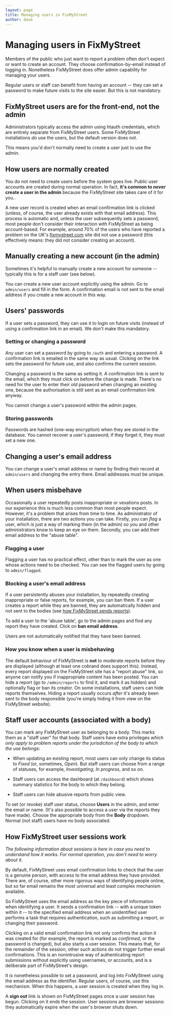 ```yaml
---
layout: page
title: Managing users in FixMyStreet
author: dave
---
```


# Managing users in FixMyStreet

<p class="lead">Members of the public who just want to report a problem often
don't expect or want to create an account. They choose confirmation-by-email
instead of logging in. Nonetheless FixMyStreet does offer admin capability for
managing your users.</p>

Regular users or staff can benefit from having an account -- they can set a
password to make future visits to the site easier. But this is not mandatory.

## FixMyStreet users are for the front-end, not the admin

Administrators typically access the admin using htauth credentials, which are entirely separate from FixMyStreet users. Some FixMyStreet installations *do* use the users, but the default version does not.

This means you'd don't normally need to create a user just to use the admin.

## How users are normally created

You do not need to create users before the system goes live. Public user
accounts are created during normal operation. In fact, **it's common to
*never* create a user in the admin** because the FixMyStreet site takes care
of it for you..

A new user record is created when an email confirmation link is clicked
(unless, of course, the user already exists with that email address). This
process is automatic and, unless the user subsequently sets a password, most
people don't consider their interaction with FixMyStreet as being
account-based. For example, around 70% of the users who have reported a
problem on the UK's [fixmystreet.com](http://www.fixmystreet.com) site did not
use a password (this effectively means: they did not consider creating an
account).

## Manually creating a new account (in the admin)

Sometimes it's helpful to manually create a new account for someone --
typically this is for a staff user (see below).

You can create a new user account explicitly using the admin. Go to
`admin/users` and fill in the form. A confirmation email is not sent to the
email address if you create a new account in this way.

## Users' passwords

If a user sets a password, they can use it to login on future visits (instead
of using a confirmation link in an email). We don't make this mandatory.

### Setting or changing a password

Any user can set a password by going to `/auth` and entering a password. A
confirmation link is emailed in the same way as usual. Clicking on the link
sets the password for future use, and also confirms the current session.

Changing a password is the same as setting it. A confirmation link is sent to
the email, which they must click on before the change is made. There's no need
for the user to enter their *old* password when changing an existing one,
because the authorisation is still sent as an email confirmation link anyway.

You cannot change a user's password within the admin pages.

### Storing passwords

Passwords are hashed (one-way encryption) when they are stored in the
database. You cannot recover a user's password; if they forget it, they must
set a new one.

## Changing a user's email address

You can change a user's email address or name by finding their record at
`admin/users` and changing the entry there. Email addresses must be unique.

## When users misbehave

Occasionally a user repeatedly posts inappropriate or vexations posts. In our
experience this is much less common than most people expect. However, it's a
problem that arises from time to time. As administrator of your installation,
there are two actions you can take. Firstly, you can *flag* a user, which is
just a way of marking them (in the admin) so you and other administrators know
to keep an eye on them. Secondly, you can add their email address to the
"abuse table".

### Flagging a user

Flagging a user has no practical effect, other than to mark the user as one
whose actions need to be checked. You can see the flagged users by going to
`admin/flagged`.

### Blocking a user's email address

If a user persistently abuses your installation, by repeatedly creating
inappropriate or false reports, for example, you can ban them. If a user
creates a report while they are banned, they are automatically hidden and not
sent to the bodies (see [how FixMyStreet sends
reports](/customising/send_reports)).

To add a user to the 'abuse table', go to the admin pages and find any report
they have created. Click on **ban email address**.

Users are not automatically notified that they have been banned.

### How you know when a user is misbehaving

The default behaviour of FixMyStreet is **not** to moderate reports before
they are displayed (although at least one cobrand does support this). Instead,
every report displayed on the FixMyStreet site has a "report abuse" link, so
anyone can notify you if inappropriate content has been posted. You can hide a
report (go to `/admin/reports` to find it, and mark it as hidden) and
optionally flag or ban its creator. On some installations, staff users can
hide reports themselves. Hiding a report usually occurs *after* it's already
been sent to the body responsible (you're simply hiding it from view on the
FixMyStreet website).

## Staff user accounts (associated with a body)

You can mark any FixMyStreet user as belonging to a body. This marks them as a
"staff user" for that body. Staff users have extra privileges *which only apply to problem reports under the jurisdiction of the body to which the use belongs*:

* When updating an existing report, most users can only change its status to
  *Fixed* (or, sometimes, *Open*). But staff users can choose from a range of
  statuses, for example, *Investigating*, *In progress*, and so on.

* Staff users can access the dashboard (at `/dashboard`) which shows summary
  statistics for the body to which they belong.

* Staff users can hide abusive reports from public view.

To set (or revoke) staff user status, choose **Users** in the admin, and enter
the email or name. (It's also possible to access a user via the reports they
have made). Choose the appropriate body from the **Body** dropdown. Normal
(not staff) users have no body associated.

<a name="sessions"> </a>

## How FixMyStreet user sessions work

*The following information about sessions is here in case you need to
understand how it works. For normal operation, you don't need to worry about
it.*

By default, FixMyStreet uses email confirmation links to check that the user
is a genuine person, with access to the email address they have provided.
There are, of course, other more rigorous ways of identifying people online,
but so far email remains the most universal and least complex mechanism
available.

So FixMyStreet uses the email address as the key piece of information when
identifying a user. It sends a confirmation link -- with a unique token within
it -- to the specified email address when an unidentified user performs a task
that requires authentication, such as submitting a report, or changing their
password.

Clicking on a valid email confirmation link not only confirms the action it
was created for (for example, the report is marked as *confirmed*, or the
password is changed), but also starts a user session. This means that, for the
remainder of the session, other such actions do not trigger further email
confirmations. This is an nonintrusive way of authenticating report
submissions without explicitly using usernames, or accounts, and is a
deliberate part of FixMyStreet's design.

It *is* nonetheless possible to set a password, and log into FixMyStreet using
the email address as the identifier. Regular users, of course, use this
mechanism. When this happens, a user session is created when they log in.

A **sign out** link is shown on FixMyStreet pages once a user session has
begun. Clicking on it ends the session. User sessions are browser sessions:
they automatically expire when the user's browser shuts down.
